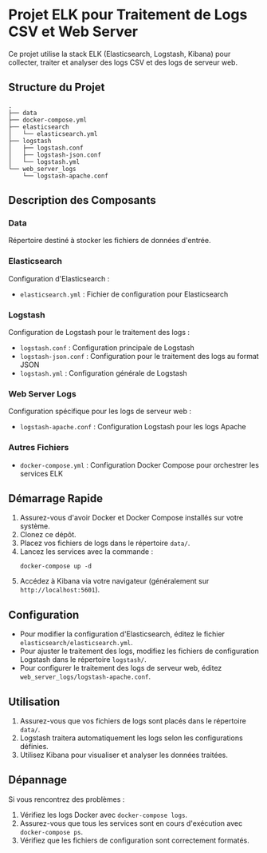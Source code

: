 # Projet ELK pour Traitement de Logs CSV et Web Server

Ce projet utilise la stack ELK (Elasticsearch, Logstash, Kibana) pour collecter, traiter et analyser des logs CSV et des logs de serveur web.

## Structure du Projet

```
.
├── data
├── docker-compose.yml
├── elasticsearch
│   └── elasticsearch.yml
├── logstash
│   ├── logstash.conf
│   ├── logstash-json.conf
│   └── logstash.yml
└── web_server_logs
    └── logstash-apache.conf
```

## Description des Composants

### Data
Répertoire destiné à stocker les fichiers de données d'entrée.

### Elasticsearch
Configuration d'Elasticsearch :
- `elasticsearch.yml` : Fichier de configuration pour Elasticsearch

### Logstash
Configuration de Logstash pour le traitement des logs :
- `logstash.conf` : Configuration principale de Logstash
- `logstash-json.conf` : Configuration pour le traitement des logs au format JSON
- `logstash.yml` : Configuration générale de Logstash

### Web Server Logs
Configuration spécifique pour les logs de serveur web :
- `logstash-apache.conf` : Configuration Logstash pour les logs Apache

### Autres Fichiers
- `docker-compose.yml` : Configuration Docker Compose pour orchestrer les services ELK

## Démarrage Rapide

1. Assurez-vous d'avoir Docker et Docker Compose installés sur votre système.
2. Clonez ce dépôt.
3. Placez vos fichiers de logs dans le répertoire `data/`.
4. Lancez les services avec la commande :
   ```
   docker-compose up -d
   ```
5. Accédez à Kibana via votre navigateur (généralement sur `http://localhost:5601`).

## Configuration

- Pour modifier la configuration d'Elasticsearch, éditez le fichier `elasticsearch/elasticsearch.yml`.
- Pour ajuster le traitement des logs, modifiez les fichiers de configuration Logstash dans le répertoire `logstash/`.
- Pour configurer le traitement des logs de serveur web, éditez `web_server_logs/logstash-apache.conf`.

## Utilisation

1. Assurez-vous que vos fichiers de logs sont placés dans le répertoire `data/`.
2. Logstash traitera automatiquement les logs selon les configurations définies.
3. Utilisez Kibana pour visualiser et analyser les données traitées.

## Dépannage

Si vous rencontrez des problèmes :
1. Vérifiez les logs Docker avec `docker-compose logs`.
2. Assurez-vous que tous les services sont en cours d'exécution avec `docker-compose ps`.
3. Vérifiez que les fichiers de configuration sont correctement formatés.

